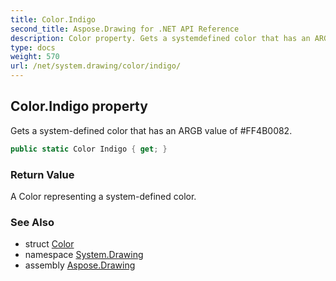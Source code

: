 ```yaml
---
title: Color.Indigo
second_title: Aspose.Drawing for .NET API Reference
description: Color property. Gets a systemdefined color that has an ARGB value of FF4B0082
type: docs
weight: 570
url: /net/system.drawing/color/indigo/
---
```

## Color.Indigo property

Gets a system-defined color that has an ARGB value of #FF4B0082.

```csharp
public static Color Indigo { get; }
```

### Return Value

A Color representing a system-defined color.

### See Also

* struct [Color](../)
* namespace [System.Drawing](../../color/)
* assembly [Aspose.Drawing](../../../)


